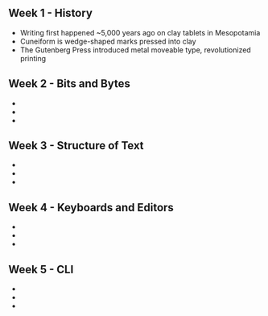 ## Week 1 - History
- Writing first happened ~5,000 years ago on clay tablets in Mesopotamia
- Cuneiform is wedge-shaped marks pressed into clay
- The Gutenberg Press introduced metal moveable type, revolutionized printing
## Week 2 - Bits and Bytes
- 
- 
- 
## Week 3 - Structure of Text
- 
- 
- 
## Week 4 - Keyboards and Editors
- 
- 
- 
## Week 5 - CLI
- 
- 
- 
